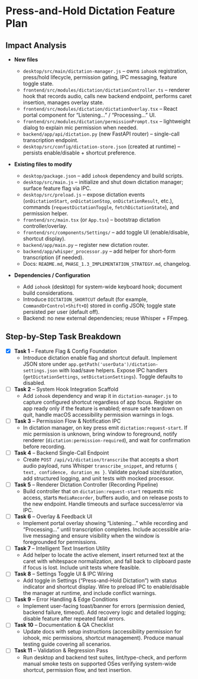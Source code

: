 # Press-and-Hold Dictation Feature Plan

## Impact Analysis

- **New files**
  - `desktop/src/main/dictation-manager.js` – owns `iohook` registration, press/hold lifecycle, permission gating, IPC messaging, feature toggle state.
  - `frontend/src/modules/dictation/dictationController.ts` – renderer hook that records audio, calls new backend endpoint, performs caret insertion, manages overlay state.
  - `frontend/src/modules/dictation/dictationOverlay.tsx` – React portal component for “Listening…” / “Processing…” UI.
  - `frontend/src/modules/dictation/permissionPrompt.tsx` – lightweight dialog to explain mic permission when needed.
  - `backend/app/api/dictation.py` (new FastAPI router) – single-call transcription endpoint.
  - `desktop/src/config/dictation-store.json` (created at runtime) – persists enable/disable + shortcut preference.

- **Existing files to modify**
  - `desktop/package.json` – add `iohook` dependency and build scripts.
  - `desktop/src/main.js` – initialize and shut down dictation manager; surface feature flag via IPC.
  - `desktop/src/preload.js` – expose dictation events (`onDictationStart`, `onDictationStop`, `onDictationResult`, etc.), commands (`requestDictationToggle`, `fetchDictationState`), and permission helper.
  - `frontend/src/main.tsx` (or `App.tsx`) – bootstrap dictation controller/overlay.
  - `frontend/src/components/Settings/` – add toggle UI (enable/disable, shortcut display).
  - `backend/app/main.py` – register new dictation router.
  - `backend/app/whisper_processor.py` – add helper for short-form transcription (if needed).
  - Docs: `README.md`, `PHASE_1.3_IMPLEMENTATION_STRATEGY.md`, changelog.

- **Dependencies / Configuration**
  - Add `iohook` (desktop) for system-wide keyboard hook; document build considerations.
  - Introduce `DICTATION_SHORTCUT` default (for example, `CommandOrControl+Shift+D`) stored in config JSON; toggle state persisted per user (default off).
  - Backend: no new external dependencies; reuse Whisper + FFmpeg.

## Step-by-Step Task Breakdown

- [x] **Task 1** – Feature Flag & Config Foundation
  - Introduce dictation enable flag and shortcut default. Implement JSON store under `app.getPath('userData')/dictation-settings.json` with load/save helpers. Expose IPC handlers (`getDictationSettings`, `setDictationSettings`). Toggle defaults to disabled.
- [ ] **Task 2** – System Hook Integration Scaffold
  - Add `iohook` dependency and wrap it in `dictation-manager.js` to capture configured shortcut regardless of app focus. Register on app ready only if the feature is enabled; ensure safe teardown on quit, handle macOS accessibility permission warnings in logs.
- [ ] **Task 3** – Permission Flow & Notification IPC
  - In dictation manager, on key press emit `dictation:request-start`. If mic permission is unknown, bring window to foreground, notify renderer (`dictation:permission-required`), and wait for confirmation before recording.
- [ ] **Task 4** – Backend Single-Call Endpoint
  - Create `POST /api/v1/dictation/transcribe` that accepts a short audio payload, runs Whisper `transcribe_snippet`, and returns `{ text, confidence, duration_ms }`. Validate payload size/duration, add structured logging, and unit tests with mocked processor.
- [ ] **Task 5** – Renderer Dictation Controller (Recording Pipeline)
  - Build controller that on `dictation:request-start` requests mic access, starts `MediaRecorder`, buffers audio, and on release posts to the new endpoint. Handle timeouts and surface success/error via IPC.
- [ ] **Task 6** – Overlay & Feedback UI
  - Implement portal overlay showing “Listening…” while recording and “Processing…” until transcription completes. Include accessible aria-live messaging and ensure visibility when the window is foregrounded for permissions.
- [ ] **Task 7** – Intelligent Text Insertion Utility
  - Add helper to locate the active element, insert returned text at the caret with whitespace normalization, and fall back to clipboard paste if focus is lost. Include unit tests where feasible.
- [ ] **Task 8** – Settings Toggle UI & IPC Wiring
  - Add toggle in Settings (“Press-and-Hold Dictation”) with status indicator and shortcut display. Wire to preload IPC to enable/disable the manager at runtime, and include conflict warnings.
- [ ] **Task 9** – Error Handling & Edge Conditions
  - Implement user-facing toast/banner for errors (permission denied, backend failure, timeout). Add recovery logic and detailed logging; disable feature after repeated fatal errors.
- [ ] **Task 10** – Documentation & QA Checklist
  - Update docs with setup instructions (accessibility permission for iohook, mic permissions, shortcut management). Produce manual testing guide covering all scenarios.
- [ ] **Task 11** – Validation & Regression Pass
  - Run desktop and backend test suites, lint/type-check, and perform manual smoke tests on supported OSes verifying system-wide shortcut, permission flow, and text insertion.

